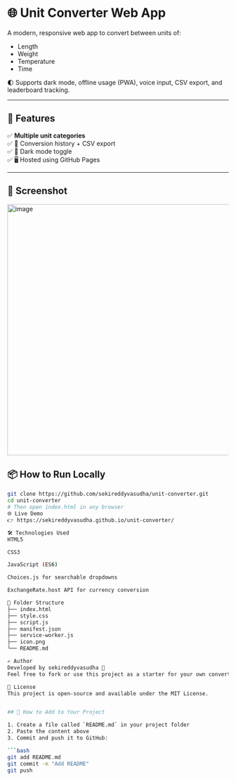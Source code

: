 
# 🌐 Unit Converter Web App

A modern, responsive web app to convert between units of:

- Length
- Weight
- Temperature
- Time

🌓 Supports dark mode, offline usage (PWA), voice input, CSV export, and leaderboard tracking.

---

## 🚀 Features

✅ **Multiple unit categories**  
✅ 📜 Conversion history + CSV export   
✅ 🌙 Dark mode toggle    
✅ 🖥 Hosted using GitHub Pages

---

## 📸 Screenshot
<img width="1366" height="572" alt="image" src="https://github.com/user-attachments/assets/971950ed-de6e-421e-a94c-311a1fec71ce" />

## 📦 How to Run Locally

```bash
git clone https://github.com/sekireddyvasudha/unit-converter.git
cd unit-converter
# Then open index.html in any browser
🌐 Live Demo
👉 https://sekireddyvasudha.github.io/unit-converter/

🛠 Technologies Used
HTML5

CSS3

JavaScript (ES6)

Choices.js for searchable dropdowns

ExchangeRate.host API for currency conversion

📁 Folder Structure
├── index.html
├── style.css
├── script.js
├── manifest.json
├── service-worker.js
├── icon.png
└── README.md

✍️ Author
Developed by sekireddyvasudha 💙
Feel free to fork or use this project as a starter for your own converters!

📄 License
This project is open-source and available under the MIT License.


## 🔧 How to Add to Your Project

1. Create a file called `README.md` in your project folder
2. Paste the content above
3. Commit and push it to GitHub:

```bash
git add README.md
git commit -m "Add README"
git push
